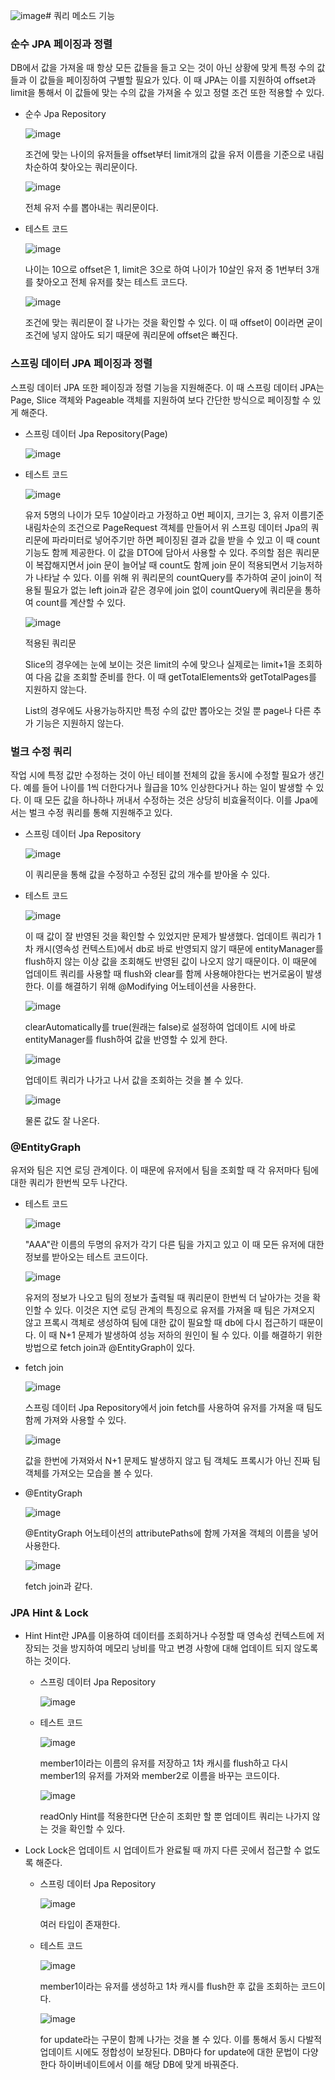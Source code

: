 ![image](https://github.com/ManchanTime/TrashBoys/assets/127479677/af8a44b3-a647-445f-8365-ce24bfeb8c0a)# 쿼리 메소드 기능

### 순수 JPA 페이징과 정렬

DB에서 값을 가져올 때 항상 모든 값들을 들고 오는 것이 아닌 상황에 맞게 특정 수의 값들과 이 값들을 페이징하여 구별할 필요가 있다.
이 때 JPA는 이를 지원하여 offset과 limit을 통해서 이 값들에 맞는 수의 값을 가져올 수 있고 정렬 조건 또한 적용할 수 있다.

+ 순수 Jpa Repository
  
  ![image](https://github.com/ManchanTime/TrashBoys/assets/127479677/b46ef53d-786d-40fb-926e-7e854030b193)

  조건에 맞는 나이의 유저들을 offset부터 limit개의 값을 유저 이름을 기준으로 내림차순하여 찾아오는 쿼리문이다.

  ![image](https://github.com/ManchanTime/TrashBoys/assets/127479677/b6003c33-7d85-44cb-9e31-1c4a6f8f0ea7)

  전체 유저 수를 뽑아내는 쿼리문이다.
  
+ 테스트 코드

  ![image](https://github.com/ManchanTime/TrashBoys/assets/127479677/2b382d0d-4870-49bc-af9d-6f3e4840ca03)

  나이는 10으로 offset은 1, limit은 3으로 하여 나이가 10살인 유저 중 1번부터 3개를 찾아오고 전체 유저를 찾는 테스트 코드다.

  ![image](https://github.com/ManchanTime/TrashBoys/assets/127479677/da3f2bf3-c647-498d-9760-63efb1c9956a)

  조건에 맞는 쿼리문이 잘 나가는 것을 확인할 수 있다. 이 때 offset이 0이라면 굳이 조건에 넣지 않아도 되기 때문에 쿼리문에 offset은 빠진다.

### 스프링 데이터 JPA 페이징과 정렬

스프링 데이터 JPA 또한 페이징과 정렬 기능을 지원해준다. 이 때 스프링 데이터 JPA는 Page, Slice 객체와 Pageable 객체를 지원하여 보다 간단한 방식으로 페이징할 수 있게 해준다.

+ 스프링 데이터 Jpa Repository(Page)

  ![image](https://github.com/ManchanTime/TrashBoys/assets/127479677/128ededd-f796-46a5-8a28-c2920d372053)

+ 테스트 코드

  ![image](https://github.com/ManchanTime/TrashBoys/assets/127479677/5c976dfe-290b-4575-80c8-cc87c569094e)

  유저 5명의 나이가 모두 10살이라고 가정하고 0번 페이지, 크기는 3, 유저 이름기준 내림차순의 조건으로 PageRequest 객체를 만들어서 위 스프링 데이터 Jpa의 쿼리문에 파라미터로 넣어주기만 하면 페이징된 결과 값을 받을 수 있고 이 때 count 기능도 함께 제공한다. 이 값을 DTO에 담아서 사용할 수 있다.
  주의할 점은 쿼리문이 복잡해지면서 join 문이 늘어날 때 count도 함께 join 문이 적용되면서 기능저하가 나타날 수 있다. 이를 위해 위 쿼리문의 countQuery를 추가하여 굳이 join이 적용될 필요가 없는 left join과 같은 경우에 join 없이 countQuery에 쿼리문을 통하여 count를 계산할 수 있다.

  ![image](https://github.com/ManchanTime/TrashBoys/assets/127479677/bd0a446a-48ea-4971-b05a-638e0cc39451)

  적용된 쿼리문

  Slice의 경우에는 눈에 보이는 것은 limit의 수에 맞으나 실제로는 limit+1을 조회하여 다음 값을 조회할 준비를 한다. 이 때 getTotalElements와 getTotalPages를 지원하지 않는다.

  List의 경우에도 사용가능하지만 특정 수의 값만 뽑아오는 것일 뿐 page나 다른 추가 기능은 지원하지 않는다.

### 벌크 수정 쿼리

작업 시에 특정 값만 수정하는 것이 아닌 테이블 전체의 값을 동시에 수정할 필요가 생긴다. 예를 들어 나이를 1씩 더한다거나 월급을 10% 인상한다거나 하는 일이 발생할 수 있다.
이 때 모든 값을 하나하나 꺼내서 수정하는 것은 상당히 비효율적이다. 이를 Jpa에서는 벌크 수정 쿼리를 통해 지원해주고 있다.

+ 스프링 데이터 Jpa Repository

  ![image](https://github.com/ManchanTime/TrashBoys/assets/127479677/3d806370-3ed4-416c-830e-2905fca45676)

  이 쿼리문을 통해 값을 수정하고 수정된 값의 개수를 받아올 수 있다.

+ 테스트 코드

  ![image](https://github.com/ManchanTime/TrashBoys/assets/127479677/38211bd0-b9b3-4f2e-97fd-daa4b6801896)

  이 때 값이 잘 반영된 것을 확인할 수 있었지만 문제가 발생했다. 업데이트 쿼리가 1차 캐시(영속성 컨텍스트)에서 db로 바로 반영되지 않기 때문에 entityManager를 flush하지 않는 이상 값을 조회해도 반영된 값이 나오지 않기 때문이다. 이 때문에 업데이트 쿼리를 사용할 때 flush와 clear를 함께 사용해야한다는 번거로움이 발생한다.
  이를 해결하기 위해 @Modifying 어노테이션을 사용한다.

  ![image](https://github.com/ManchanTime/TrashBoys/assets/127479677/ab56ad24-a813-4578-9645-16962297a4c1)

  clearAutomatically를 true(원래는 false)로 설정하여 업데이트 시에 바로 entityManager를 flush하여 값을 반영할 수 있게 한다.

  ![image](https://github.com/ManchanTime/TrashBoys/assets/127479677/bb5f60c9-6a91-4cb5-bd90-cd32e4b89047)

  업데이트 쿼리가 나가고 나서 값을 조회하는 것을 볼 수 있다.

  ![image](https://github.com/ManchanTime/TrashBoys/assets/127479677/80a3ad49-3ecf-4a81-9e97-8918f864c5d4)

  물론 값도 잘 나온다.

### @EntityGraph

유저와 팀은 지연 로딩 관계이다. 이 때문에 유저에서 팀을 조회할 때 각 유저마다 팀에 대한 쿼리가 한번씩 모두 나간다.

+ 테스트 코드

  ![image](https://github.com/ManchanTime/TrashBoys/assets/127479677/e6f9efb3-c742-483d-b803-086cb0a56e05)

  "AAA"란 이름의 두명의 유저가 각기 다른 팀을 가지고 있고 이 때 모든 유저에 대한 정보를 받아오는 테스트 코드이다.

  ![image](https://github.com/ManchanTime/TrashBoys/assets/127479677/b1b9c41d-92c5-406f-ac5a-90448e419af8)

  유저의 정보가 나오고 팀의 정보가 출력될 때 쿼리문이 한번씩 더 날아가는 것을 확인할 수 있다. 이것은 지연 로딩 관계의 특징으로 유저를 가져올 때 팀은 가져오지 않고 프록시 객체로 생성하여 팀에 대한 값이 필요할 때 db에 다시 접근하기 때문이다. 이 때 N+1 문제가 발생하여 성능 저하의 원인이 될 수 있다.
  이를 해결하기 위한 방법으로 fetch join과 @EntityGraph이 있다.

+ fetch join

  ![image](https://github.com/ManchanTime/TrashBoys/assets/127479677/9dff1bdb-d35a-4d9f-a54f-413df538a353)

  스프링 데이터 Jpa Repository에서 join fetch를 사용하여 유저를 가져올 때 팀도 함께 가져와 사용할 수 있다.

  ![image](https://github.com/ManchanTime/TrashBoys/assets/127479677/325873e2-caf6-4615-8f7b-3f66bce42acf)

  값을 한번에 가져와서 N+1 문제도 발생하지 않고 팀 객체도 프록시가 아닌 진짜 팀 객체를 가져오는 모습을 볼 수 있다.

+ @EntityGraph

  ![image](https://github.com/ManchanTime/TrashBoys/assets/127479677/0f6751ac-ce9e-48b3-b5d3-5c3c6471e23e)

  @EntityGraph 어노테이션의 attributePaths에 함께 가져올 객체의 이름을 넣어 사용한다.

  ![image](https://github.com/ManchanTime/TrashBoys/assets/127479677/c7844372-cc8d-493d-a8cc-3175d558bd49)

  fetch join과 같다.

### JPA Hint & Lock

+ Hint
  Hint란 JPA를 이용하여 데이터를 조회하거나 수정할 때 영속성 컨텍스트에 저장되는 것을 방지하여 메모리 낭비를 막고 변경 사항에 대해 업데이트 되지 않도록 하는 것이다.

  + 스프링 데이터 Jpa Repository

    ![image](https://github.com/ManchanTime/TrashBoys/assets/127479677/052f6b1c-8d19-48c2-95c6-453136512104)

  + 테스트 코드

    ![image](https://github.com/ManchanTime/TrashBoys/assets/127479677/0f3b7dc2-9f74-44f4-9b94-3057905c3731)

    member1이라는 이름의 유저를 저장하고 1차 캐시를 flush하고 다시 member1의 유저를 가져와 member2로 이름을 바꾸는 코드이다.
    
    ![image](https://github.com/ManchanTime/TrashBoys/assets/127479677/88983dac-6ade-4204-ab32-5024d8e5fc8e)

    readOnly Hint를 적용한다면 단순히 조회만 할 뿐 업데이트 쿼리는 나가지 않는 것을 확인할 수 있다.

+ Lock
  Lock은 업데이트 시 업데이트가 완료될 때 까지 다른 곳에서 접근할 수 없도록 해준다.

  + 스프링 데이터 Jpa Repository

    ![image](https://github.com/ManchanTime/TrashBoys/assets/127479677/9e3b9674-0e2f-4248-a866-65fb70ede736)

    여러 타입이 존재한다.

  + 테스트 코드

    ![image](https://github.com/ManchanTime/TrashBoys/assets/127479677/b60cbb71-95c7-4ed9-848a-0c72ada4774e)

    member1이라는 유저를 생성하고 1차 캐시를 flush한 후 값을 조회하는 코드이다.
    
    ![image](https://github.com/ManchanTime/TrashBoys/assets/127479677/c1a0dcab-d419-45db-a04b-ab97d0660ed3)

    for update라는 구문이 함께 나가는 것을 볼 수 있다. 이를 통해서 동시 다발적 업데이트 시에도 정합성이 보장된다.
    DB마다 for update에 대한 문법이 다양한다 하이버네이트에서 이를 해당 DB에 맞게 바꿔준다.
